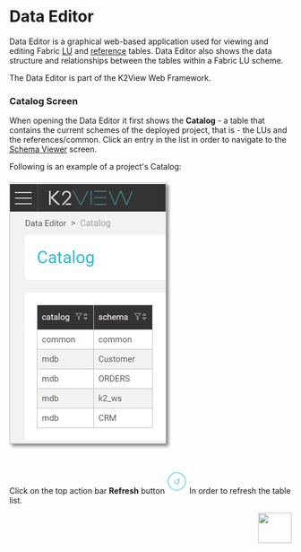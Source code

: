 # Data Editor

Data Editor is a graphical web-based application used for viewing and editing Fabric [LU](/articles/06_LU_tables/01_LU_tables_overview.md) and [reference](/articles/22_reference(commonDB)_tables/01_fabric_commonDB_overview.md) tables. Data Editor also shows the data structure and relationships between the tables within a Fabric LU scheme.

The Data Editor is part of the K2View Web Framework.



### Catalog Screen

When opening the Data Editor it first shows the **Catalog** - a table that contains the current schemes of the deployed project, that is - the LUs and the references/common. Click an entry in the list in order to navigate to the [Schema Viewer](05_data_editor_scheme_viewer.md) screen.

Following is an example of a project's Catalog:

###### <img src="images/30_dataeditor_01.png" alt="Data Editor Catalog" />

Click on the top action bar **Refresh** button<img src="images/30_dataeditor_refresh_icon.png" alt="refresh" />In order to refresh the table list.

[<img align="right" width="60" height="54" src="/articles/images/Next.png">](05_data_editor_scheme_viewer.md) 



